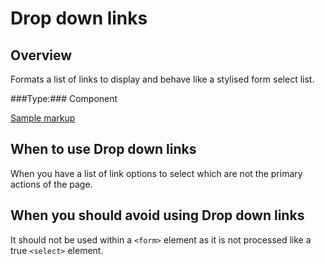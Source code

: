 # Drop down links #

## Overview ##
Formats a list of links to display and behave like a stylised form select list.

###Type:###
Component

[Sample markup](drop-down-links.html)

## When to use Drop down links ##
When you have a list of link options to select which are not the primary actions of the page.

## When you should avoid using Drop down links ##
It should not be used within a ```<form>``` element as it is not processed like a true ```<select>``` element.
